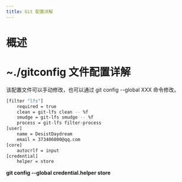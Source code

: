 ```yaml
---
title: Git 配置详解
---
```


# 概述

# ~./gitconfig 文件配置详解

该配置文件可以手动修改，也可以通过 git config --global XXX 命令修改。

```bash
[filter "lfs"]
	required = true
	clean = git-lfs clean -- %f
	smudge = git-lfs smudge -- %f
	process = git-lfs filter-process
[user]
	name = DesistDaydream
	email = 373406000@qq.com
[core]
	autocrlf = input
[credential]
	helper = store
```

**git config --global credential.helper store**
